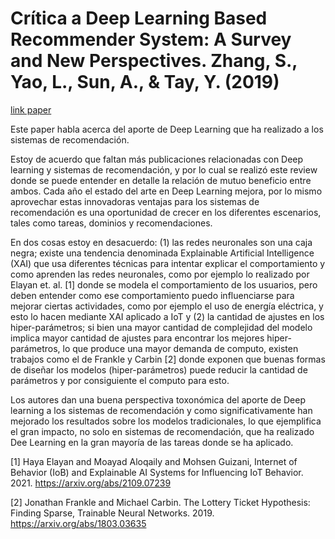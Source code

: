 # Crítica a Deep Learning Based Recommender System: A Survey and New Perspectives. Zhang, S., Yao, L., Sun, A., & Tay, Y. (2019)

[link paper](https://dl.acm.org/doi/10.1145/3285029)

Este paper habla acerca del aporte de Deep Learning que ha realizado a los sistemas de recomendación.

Estoy de acuerdo que faltan más publicaciones relacionadas con Deep learning y sistemas de recomendación, y por lo cual se realizó este review donde se puede entender en detalle la relación de mutuo beneficio entre ambos. Cada año el estado del arte en Deep Learning mejora, por lo mismo aprovechar estas innovadoras ventajas para los sistemas de recomendación es una oportunidad de crecer en los diferentes escenarios, tales como tareas, dominios y recomendaciones.

En dos cosas estoy en desacuerdo: (1) las redes neuronales son una caja negra; existe una tendencia denominada Explainable Artificial Intelligence (XAI) que usa diferentes técnicas para intentar explicar el comportamiento y como aprenden las redes neuronales, como por ejemplo lo realizado por Elayan et. al. [1] donde se modela el comportamiento de los usuarios, pero deben entender como ese comportamiento puedo influenciarse para mejorar ciertas actividades, como por ejemplo el uso de energía eléctrica, y esto lo hacen mediante XAI aplicado a IoT y (2) la cantidad de ajustes en los hiper-parámetros; si bien una mayor cantidad de complejidad del modelo implica mayor cantidad de ajustes para encontrar los mejores hiper-parámetros, lo que produce una mayor demanda de computo, existen trabajos como el de Frankle y Carbin [2] donde exponen que buenas formas de diseñar los modelos (hiper-parámetros) puede reducir la cantidad de parámetros y por consiguiente el computo para esto.

Los autores dan una buena perspectiva toxonómica del aporte de Deep learning a los sistemas de recomendación y como significativamente han mejorado los resultados sobre los modelos tradicionales, lo que ejemplifica el gran impacto, no solo en sistemas de recomendación, que ha realizado Dee Learning en la gran mayoría de las tareas donde se ha aplicado.


[1] Haya Elayan and Moayad Aloqaily and Mohsen Guizani, Internet of Behavior (IoB) and Explainable AI Systems for Influencing IoT Behavior. 2021. https://arxiv.org/abs/2109.07239

[2] Jonathan Frankle and Michael Carbin. The Lottery Ticket Hypothesis: Finding Sparse, Trainable Neural Networks. 2019. https://arxiv.org/abs/1803.03635

